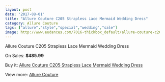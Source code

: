 ```yaml
---
layout: post
date: '2017-08-01'
title: "Allure Couture C205 Strapless Lace Mermaid Wedding Dress"
category: Allure Couture
tags: ["allure","style","special","wedding","sale"]
image: http://www.eudances.com/7016-thickbox_default/allure-couture-c205-strapless-lace-mermaid-wedding-dress.jpg
---
```

Allure Couture C205 Strapless Lace Mermaid Wedding Dress

On Sales: **$485.99**
<a href="https://www.eudances.com/en/allure-couture/2559-allure-couture-c205-strapless-lace-mermaid-wedding-dress.html"><amp-img layout="responsive" width="600" height="600" src="//www.eudances.com/7016-thickbox_default/allure-couture-c205-strapless-lace-mermaid-wedding-dress.jpg" alt="Allure Couture C205 Strapless Lace Mermaid Wedding Dress 0" /></a>
<a href="https://www.eudances.com/en/allure-couture/2559-allure-couture-c205-strapless-lace-mermaid-wedding-dress.html"><amp-img layout="responsive" width="600" height="600" src="//www.eudances.com/7018-thickbox_default/allure-couture-c205-strapless-lace-mermaid-wedding-dress.jpg" alt="Allure Couture C205 Strapless Lace Mermaid Wedding Dress 1" /></a>
<a href="https://www.eudances.com/en/allure-couture/2559-allure-couture-c205-strapless-lace-mermaid-wedding-dress.html"><amp-img layout="responsive" width="600" height="600" src="//www.eudances.com/7017-thickbox_default/allure-couture-c205-strapless-lace-mermaid-wedding-dress.jpg" alt="Allure Couture C205 Strapless Lace Mermaid Wedding Dress 2" /></a>

Buy it: [Allure Couture C205 Strapless Lace Mermaid Wedding Dress](https://www.eudances.com/en/allure-couture/2559-allure-couture-c205-strapless-lace-mermaid-wedding-dress.html "Allure Couture C205 Strapless Lace Mermaid Wedding Dress")

View more: [Allure Couture](https://www.eudances.com/en/37-allure-couture "Allure Couture")